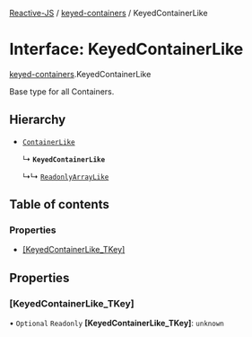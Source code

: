[Reactive-JS](../README.md) / [keyed-containers](../modules/keyed_containers.md) / KeyedContainerLike

# Interface: KeyedContainerLike

[keyed-containers](../modules/keyed_containers.md).KeyedContainerLike

Base type for all Containers.

## Hierarchy

- [`ContainerLike`](containers.ContainerLike.md)

  ↳ **`KeyedContainerLike`**

  ↳↳ [`ReadonlyArrayLike`](keyed_containers.ReadonlyArrayLike.md)

## Table of contents

### Properties

- [[KeyedContainerLike\_TKey]](keyed_containers.KeyedContainerLike.md#[keyedcontainerlike_tkey])

## Properties

### [KeyedContainerLike\_TKey]

• `Optional` `Readonly` **[KeyedContainerLike\_TKey]**: `unknown`
